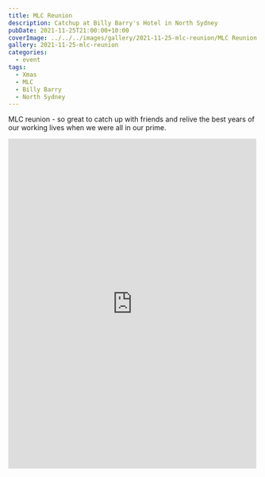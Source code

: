 ```yaml
---
title: MLC Reunion
description: Catchup at Billy Barry's Hotel in North Sydney
pubDate: 2021-11-25T21:00:00+10:00
coverImage: ../../../images/gallery/2021-11-25-mlc-reunion/MLC Reunion.jpeg
gallery: 2021-11-25-mlc-reunion
categories:
  - event
tags:
  - Xmas
  - MLC
  - Billy Barry
  - North Sydney
---
```


MLC reunion - so great to catch up with friends and relive the best years of our working lives when we were all in our prime.

<iframe src="https://www.facebook.com/plugins/post.php?href=https%3A%2F%2Fwww.facebook.com%2Fchris1.tham%2Fposts%2Fpfbid0eRG8wdFkew9fWd4Z4y1aUSf558Cgf2jYfWHeHYpG7gY5cWoczvqKFRUGZkPMPozdl&show_text=true&width=500" width="500" height="665" style="border:none;overflow:hidden" scrolling="no" frameborder="0" allowfullscreen="true" allow="autoplay; clipboard-write; encrypted-media; picture-in-picture; web-share"></iframe>
